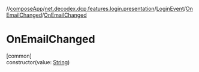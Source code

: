 //[composeApp](../../../../index.md)/[net.decodex.dcp.features.login.presentation](../../index.md)/[LoginEvent](../index.md)/[OnEmailChanged](index.md)/[OnEmailChanged](-on-email-changed.md)

# OnEmailChanged

[common]\
constructor(value: [String](https://kotlinlang.org/api/latest/jvm/stdlib/kotlin/-string/index.html))
